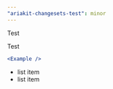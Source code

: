 ```yaml
---
"ariakit-changesets-test": minor
---
```


Test

Test

```jsx
<Example />
```

- list item
- list item
